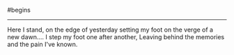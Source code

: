 
#begins

___

Here I stand, on the edge of yesterday
setting my foot on the verge of a new dawn....
I step my foot one after another,
Leaving behind the memories and the pain I've known.
